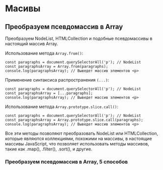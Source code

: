 # Масивы

## Преобразуем псевдомассив в Array
Преобразуем NodeList, HTMLCollection и подобные псевдомассивы в настоящий массив Array.

Использование метода `Array.from()`:

    const paragraphs = document.querySelectorAll('p'); // NodeList
    const paragraphsArray = Array.from(paragraphs);
    console.log(paragraphsArray); // Выведет массив элементов <p>

Применение синтаксиса распространения `(...)`:

    const paragraphs = document.querySelectorAll('p'); // NodeList
    const paragraphsArray = [...paragraphs];
    console.log(paragraphsArray); // Выведет массив элементов <p>

Использование метода `Array.prototype.slice.call()`:

    const paragraphs = document.querySelectorAll('p'); // NodeList
    const paragraphsArray = Array.prototype.slice.call(paragraphs);
    console.log(paragraphsArray); // Выведет массив элементов <p>

Все эти методы позволяют преобразовать NodeList или HTMLCollection, которые являются коллекциями, похожими на массивы, в настоящие массивы JavaScript, что позволяет использовать методы массивов, такие как .map(), .filter(), .sort(), и другие.

### Преобразуем псевдомассив в Array, 5 способов
